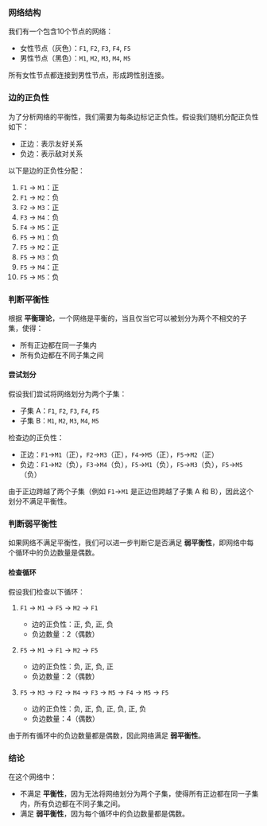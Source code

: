 ### 网络结构
我们有一个包含10个节点的网络：
- 女性节点（灰色）：`F1`, `F2`, `F3`, `F4`, `F5`
- 男性节点（黑色）：`M1`, `M2`, `M3`, `M4`, `M5`

所有女性节点都连接到男性节点，形成跨性别连接。

### 边的正负性
为了分析网络的平衡性，我们需要为每条边标记正负性。假设我们随机分配正负性如下：
- 正边：表示友好关系
- 负边：表示敌对关系

以下是边的正负性分配：
1. `F1` -> `M1`：正
2. `F1` -> `M2`：负
3. `F2` -> `M3`：正
4. `F3` -> `M4`：负
5. `F4` -> `M5`：正
6. `F5` -> `M1`：负
7. `F5` -> `M2`：正
8. `F5` -> `M3`：负
9. `F5` -> `M4`：正
10. `F5` -> `M5`：负

### 判断平衡性
根据 **平衡理论**，一个网络是平衡的，当且仅当它可以被划分为两个不相交的子集，使得：
- 所有正边都在同一子集内
- 所有负边都在不同子集之间

#### 尝试划分
假设我们尝试将网络划分为两个子集：
- 子集 A：`F1`, `F2`, `F3`, `F4`, `F5`
- 子集 B：`M1`, `M2`, `M3`, `M4`, `M5`

检查边的正负性：
- 正边：`F1`->`M1`（正），`F2`->`M3`（正），`F4`->`M5`（正），`F5`->`M2`（正）
- 负边：`F1`->`M2`（负），`F3`->`M4`（负），`F5`->`M1`（负），`F5`->`M3`（负），`F5`->`M5`（负）

由于正边跨越了两个子集（例如 `F1`->`M1` 是正边但跨越了子集 A 和 B），因此这个划分不满足平衡性。

### 判断弱平衡性
如果网络不满足平衡性，我们可以进一步判断它是否满足 **弱平衡性**，即网络中每个循环中的负边数量是偶数。

#### 检查循环
假设我们检查以下循环：
1. `F1` -> `M1` -> `F5` -> `M2` -> `F1`
   - 边的正负性：正, 负, 正, 负
   - 负边数量：2（偶数）

2. `F5` -> `M1` -> `F1` -> `M2` -> `F5`
   - 边的正负性：负, 正, 负, 正
   - 负边数量：2（偶数）

3. `F5` -> `M3` -> `F2` -> `M4` -> `F3` -> `M5` -> `F4` -> `M5` -> `F5`
   - 边的正负性：负, 正, 负, 正, 负, 正, 负
   - 负边数量：4（偶数）

由于所有循环中的负边数量都是偶数，因此网络满足 **弱平衡性**。

### 结论
在这个网络中：
- 不满足 **平衡性**，因为无法将网络划分为两个子集，使得所有正边都在同一子集内，所有负边都在不同子集之间。
- 满足 **弱平衡性**，因为每个循环中的负边数量都是偶数。
